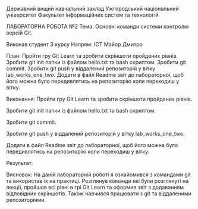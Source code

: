 Державний вищий навчальний заклад
Ужгородський національний університет
Факультет інформаційних систем та технологій












ЛАБОРАТОРНА РОБОТА №2
Тема: Основні команди системи контролю версій Git.














Виконав студент 3 курсу
Напрям: ІСТ
Майор Дмитро







План:
Пройти гру Git Learn та зробити скріншоти пройдених рівнів.
Зробити git init папки із файлом  hello.txt та bash скриптом.
Зробити git commit.
Зробити git push у віддалений репозиторій у вітку lab_works_one_two.
Додати в файл Readme звіт до лабораторної, щоб його можна було передивлятись на репозиторію коли переходиш у вітку.


Виконання:
Пройти гру Git Learn та зробити скріншоти пройдених рівнів.



Зробити git init папки із файлом  hello.txt та bash скриптом.

Зробити git commit.

Зробити git push у віддалений репозиторій у вітку lab_works_one_two.

Додати в файл Readme звіт до лабораторної, щоб його можна було передивлятись на репозиторію коли переходиш у вітку.

Результат:

Висновок:
На даній лабораторній роботі я ознайомився з командами git та використав їх на практиці. Розглянув команди які були розглянуті на лекції, пройшов всі рівні в грі Git Learn та оформив звіт з додаванням відповідних скріншотів. Також навчився працювати з git та віддаленими репозиторіями.
